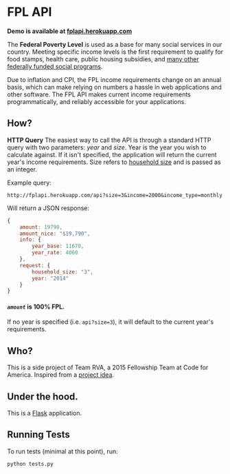 FPL API
=======

**Demo is available at [fplapi.herokuapp.com](fplapi.herokuapp.com)**

The **Federal Poverty Level** is used as a base for many social services in our country. Meeting specific income levels is the first requirement to qualify for food stamps, health care, public housing subsidies, and [many other federally funded social programs](http://en.wikipedia.org/wiki/Social_programs_in_the_United_States#Types_of_social_programs).

Due to inflation and CPI, the FPL income requirements change on an annual basis, which can make relying on numbers a hassle in web applications and other software. The FPL API makes current income requirements programmatically, and reliably accessible for your applications.

## How?

**HTTP Query**
The easiest way to call the API is through a standard HTTP query with two parameters: *year* and *size*. Year is the year you wish to calculate against. If it isn't specified, the application will return the current year's income requirements. Size refers to [household size](https://www.healthcare.gov/income-and-household-information/household-size/) and is passed as an integer.

Example query:
```http
http://fplapi.herokuapp.com/api?size=3&income=2000&income_type=monthly
```

Will return a JSON response:
```javascript
{
    amount: 19790,
    amount_nice: "$19,790",
    info: {
        year_base: 11670,
        year_rate: 4060
    },
    request: {
        household_size: "3",
        year: "2014"
    }
}
```

#### *`amount`* is 100% FPL.

If no year is specified (i.e. `api?size=3`), it will default to the current year's requirements.

## Who?

This is a side project of Team RVA, a 2015 Fellowship Team at Code for America. Inspired from a [project idea](https://github.com/codeforamerica/project-ideas/issues/70).

## Under the hood.

This is a [Flask](http://flask.pocoo.org/) application.

## Running Tests

To run tests (minimal at this point), run:

`python tests.py`

